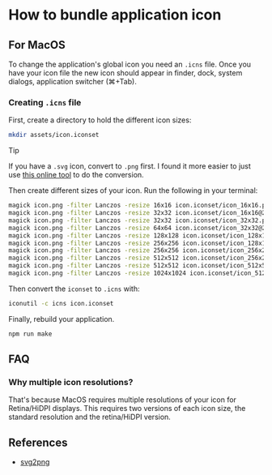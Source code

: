 # How to bundle application icon
## For MacOS

To change the application's global icon you need an `.icns` file. Once you have your icon file the new icon should appear in finder, dock, system dialogs, application switcher (⌘+Tab).




### Creating `.icns` file

First, create a directory to hold the different icon sizes:

```bash
mkdir assets/icon.iconset
```

> [!TIP]
> If you have a `.svg` icon, convert to `.png` first. I found it more easier to
> just use [this online tool](https://www.svg2png.com/) to do the conversion.

Then create different sizes of your icon. Run the following in your terminal:

```bash
magick icon.png -filter Lanczos -resize 16x16 icon.iconset/icon_16x16.png
magick icon.png -filter Lanczos -resize 32x32 icon.iconset/icon_16x16@2x.png
magick icon.png -filter Lanczos -resize 32x32 icon.iconset/icon_32x32.png
magick icon.png -filter Lanczos -resize 64x64 icon.iconset/icon_32x32@2x.png
magick icon.png -filter Lanczos -resize 128x128 icon.iconset/icon_128x128.png
magick icon.png -filter Lanczos -resize 256x256 icon.iconset/icon_128x128@2x.png
magick icon.png -filter Lanczos -resize 256x256 icon.iconset/icon_256x256.png
magick icon.png -filter Lanczos -resize 512x512 icon.iconset/icon_256x256@2x.png
magick icon.png -filter Lanczos -resize 512x512 icon.iconset/icon_512x512.png
magick icon.png -filter Lanczos -resize 1024x1024 icon.iconset/icon_512x512@2x.png
```

Then convert the `iconset` to `.icns` with:

```bash
iconutil -c icns icon.iconset
```

Finally, rebuild your application.

```bash
npm run make
```




## FAQ
### Why multiple icon resolutions?

That's because MacOS requires multiple resolutions of your icon for Retina/HiDPI displays. This requires two versions of each icon size, the standard resolution and the retina/HiDPI version.




## References

- [svg2png](https://www.svg2png.com/)